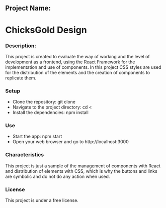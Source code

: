 <h2>Project Name: </h2>
<h1>ChicksGold Design</h1>

<h3>Description:</h3>
<p></p>This project is created to evaluate the way of working and the level of development as a frontend, using the React Framework for the implementation and use of components. In this project CSS styles are used for the distribution of the elements and the creation of components to replicate them.</p>

<h3>Setup</h3>
<ul>
  <li>Clone the repository: git clone <URL of repository></li>
  <li>Navigate to the project directory: cd <name of project><</li>
  <li>Install the dependencies: npm install</li>
</ul>

<h3>Use</h3>
<ul>
  <li>Start the app: npm start</li>
  <li>Open your web browser and go to http://localhost:3000</li>
</ul>

<h3>Characteristics</h3>
<p>This project is just a sample of the management of components with React and distribution of elements with CSS, which is why the buttons and links are symbolic and do not do any action when used.</p>

<h3>License</h3>
<p>This project is under a free license.</p>
